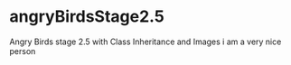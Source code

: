 # angryBirdsStage2.5
Angry Birds stage 2.5 with Class Inheritance and Images
i am a very nice person
